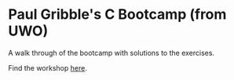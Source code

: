# Paul Gribble's C Bootcamp (from UWO)

A walk through of the bootcamp with solutions to the exercises.

Find the workshop [here](https://gribblelab.org/teaching/CBootCamp/).

